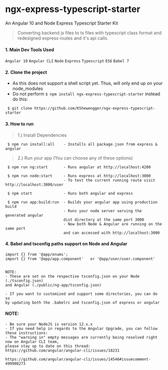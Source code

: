 # ngx-express-typescript-starter
An Angular 10 and Node Express Typescript Starter Kit

> Converting backend js files to ts files with typescript class format and redesigned express routes and it's api calls.

#### 1. Main Dev Tools Used
`Angular 10` `Angular CLI` `Node` `Express` `Typescript` `ES6` `Babel 7`

#### 2. Clone the project
- As this does not support a shell script yet. Thus, will only end up on your node_modules
- Do not perform `$ npm install ngx-express-typescript-starter` instead do this:

` $ git clone https://github.com/KShewengger/ngx-express-typescript-starter`

#### 3. How to run

> 1.) Install Dependencies
````
 $ npm run install:all    - Installs all package.json from express & angular
````

> 2.) Run your app (You can choose any of these options)
```
 $ npm run ng:start       - Runs angular at http://localhost:4200

 $ npm run node:start     - Runs express at http://localhost:3000
                          - To test the current running route visit http://localhost:3000/user
 
 $ npm start              - Runs both angular and express

 $ npm run app:build:run  - Builds your angular app using production build 
                          - Runs your node server serving the generated angular 
                          dist directory at the same port 3000
                          - Now both Node & Angular are running on the same port 
                          and can accessed with http://localhost:3000

````

#### 4. Babel and tsconfig paths support on Node and Angular

```
import {} from '@app/enums';
import {} from '@app/app.component'   or '@app/user/user.component'


NOTE:
- These are set on the respective tsconfig.json on your Node (./tsconfig.json) 
and Angular (./public/ng-app/tsconfig.json)

- If you want to customized and support some directories, you can do so 
by updating both the .babelrc and tsconfig.json of express or angular
```
 #### NOTE:
```
- Be sure your NodeJS is version 12.x.x 
- If you need help in regards to the Angular Upgrade, you can follow these instructions:
- The "warning in" empty messages are currently being resolved right now on Angular CLI team,
please stay up to date on this thread: https://github.com/angular/angular-cli/issues/18231

https://github.com/angular/angular-cli/issues/14546#issuecomment-499908273
```

